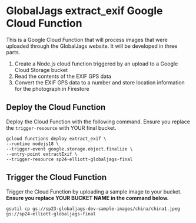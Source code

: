 # GlobalJags extract_exif Google Cloud Function
This is a Google Cloud Function that will process images that were uploaded through the GlobalJags website. It will be developed in three parts.

1. Create a Node.js cloud function triggered by an upload to a Google Cloud Storage bucket
2. Read the contents of the EXIF GPS data
3. Convert the EXIF GPS data to a number and store location information for the photograph in Firestore

## Deploy the Cloud Function
Deploy the Cloud Function with the following command. Ensure you replace the `trigger-resource` with YOUR final bucket.

```
gcloud functions deploy extract_exif \
--runtime nodejs18 \
--trigger-event google.storage.object.finalize \
--entry-point extractExif \
--trigger-resource sp24-elliott-globaljags-final
```

## Trigger the Cloud Function
Trigger the Cloud Function by uploading a sample image to your bucket. **Ensure you replace YOUR BUCKET NAME in the command below.**

```
gsutil cp gs://sp23-globaljags-dev-sample-images/china/china1.jpeg gs://sp24-elliott-globaljags-final
```